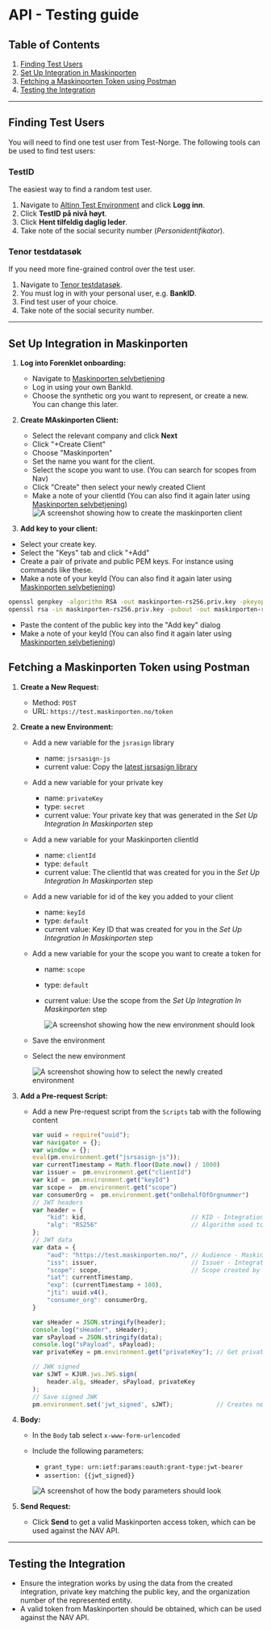 # API - Testing guide

## Table of Contents
1. [Finding Test Users](#finding-test-users)
2. [Set Up Integration in Maskinporten](#set-up-integration-in-maskinporten)
3. [Fetching a Maskinporten Token using Postman](#fetching-a-maskinporten-token-using-postman)
4. [Testing the Integration](#testing-the-integration)

---

## Finding Test Users
You will need to find one test user from Test-Norge. The following tools can be used to find test users:

### TestID
The easiest way to find a random test user.
1. Navigate to [Altinn Test Environment](https://tt02.altinn.no) and click **Logg inn**.
2. Click **TestID på nivå høyt**.
3. Click **Hent tilfeldig daglig leder**.
4. Take note of the social security number (*Personidentifikator*).

### Tenor testdatasøk
If you need more fine-grained control over the test user.
1. Navigate to [Tenor testdatasøk](https://testdata.skatteetaten.no/web/testnorge/soek/freg).
2. You must log in with your personal user, e.g. **BankID**.
3. Find test user of your choice.
4. Take note of the social security number.

---

## Set Up Integration in Maskinporten
1. **Log into Forenklet onboarding:**
    - Navigate to [Maskinporten selvbetjening](https://sjolvbetjening.test.samarbeid.digdir.no)
    - Log in using your own BankId.
    - Choose the synthetic org you want to represent, or create a new. You can change this later.

2. **Create MAskinporten Client:**
    - Select the relevant company and click **Next**
    - Click "+Create Client"
    - Choose "Maskinporten"
    - Set the name you want for the client.
    - Select the scope you want to use. (You can search for scopes from Nav)
    - Click "Create" then select your newly created Client
    - Make a note of your clientId (You can also find it again later using [Maskinporten selvbetjening](https://sjolvbetjening.test.samarbeid.digdir.no))
      ![A screenshot showing how to create the maskinporten client](../images/create-maskinporten-client.png)
3. **Add key to your client:**
  - Select your create key.
  - Select the "Keys" tab and click "+Add"
  - Create a pair of private and public PEM keys. For instance using commands like these.
  - Make a note of your keyId (You can also find it again later using [Maskinporten selvbetjening](https://sjolvbetjening.test.samarbeid.digdir.no))
```bash
openssl genpkey -algorithm RSA -out maskinporten-rs256.priv.key -pkeyopt rsa_keygen_bits:4096
openssl rsa -in maskinporten-rs256.priv.key -pubout -out maskinporten-rs256.pub.key
```
  - Paste the content of the public key into the "Add key" dialog
  - Make a note of your keyId (You can also find it again later using [Maskinporten selvbetjening](https://sjolvbetjening.test.samarbeid.digdir.no))

## Fetching a Maskinporten Token using Postman
1. **Create a New Request:**
    - Method: `POST`
    - URL: `https://test.maskinporten.no/token`
2. **Create a new Environment:**
    - Add a new variable for the `jsrasign` library
        - name: `jsrsasign-js`
        - current value: Copy the [latest jsrsasign library](http://kjur.github.io/jsrsasign/jsrsasign-latest-all-min.js) 
    - Add a new variable for your private key
        - name: `privateKey`
        - type: `secret`
        - current value: Your private key that was generated in the *Set Up Integration In Maskinporten* step
    - Add a new variable for your Maskinporten clientId 
      - name: `clientId`
      - type: `default`
      - current value: The clientId that was created for you in the *Set Up Integration In Maskinporten* step
    - Add a new variable for id of the key you added to your client
       - name: `keyId`
       - type: `default`
       - current value: Key ID that was created for you in the *Set Up Integration In Maskinporten* step
    - Add a new variable for your the scope you want to create a token for
       - name: `scope`
       - type: `default`
       - current value: Use the scope from the *Set Up Integration In Maskinporten* step

         ![A screenshot showing how the new environment should look](../images/create-environment.png)
    - Save the environment
    - Select the new environment

        ![A screenshot showing how to select the newly created environment](../images/select-environment.png)
3. **Add a Pre-request Script:**
    - Add a new Pre-request script from the `Scripts` tab with the following content
        ```javascript
        var uuid = require("uuid");
        var navigator = {};
        var window = {};
        eval(pm.environment.get("jsrsasign-js"));
        var currentTimestamp = Math.floor(Date.now() / 1000)
        var issuer =  pm.environment.get("clientId")
        var kid =  pm.environment.get("keyId")
        var scope =  pm.environment.get("scope")
        var consumerOrg =  pm.environment.get("onBehalfOfOrgnummer")
        // JWT headers
        var header = {
            "kid": kid,                             // KID - Integrations Key ID
            "alg": "RS256"                          // Algorithm used to generate keys
        };
        // JWT data
        var data = {
            "aud": "https://test.maskinporten.no/", // Audience - Maskinporten test
            "iss": issuer,                          // Issuer - Integration ID
            "scope": scope,                         // Scope created by Nav
            "iat": currentTimestamp,
            "exp": (currentTimestamp + 180),
            "jti": uuid.v4(),
            "consumer_org": consumerOrg,
        }

        var sHeader = JSON.stringify(header);
        console.log("sHeader", sHeader);
        var sPayload = JSON.stringify(data);
        console.log("sPayload", sPayload);
        var privateKey = pm.environment.get("privateKey"); // Get private key from environment
        
        // JWK signed
        var sJWT = KJUR.jws.JWS.sign(
            header.alg, sHeader, sPayload, privateKey
        );
        // Save signed JWK
        pm.environment.set('jwt_signed', sJWT);            // Creates new environment variable
        ```

4. **Body:**
    - In the `Body` tab select `x-www-form-urlencoded`
    - Include the following parameters:
        - `grant_type: urn:ietf:params:oauth:grant-type:jwt-bearer`
        - `assertion: {{jwt_signed}}`

        ![A screenshot of how the body parameters should look](../images/body-parameters.png)
5. **Send Request:**
    - Click **Send** to get a valid Maskinporten access token, which can be used against the NAV API.

---

## Testing the Integration

- Ensure the integration works by using the data from the created integration, private key matching the public key, and the organization number of the represented entity.
- A valid token from Maskinporten should be obtained, which can be used against the NAV API.
